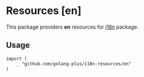 # Resources [en]

This package providers **en** resources for [i18n](https://github.com/golang-plus/i18n) package.


## Usage


    import (
        _ "github.com/golang-plus/i18n-resources/en"
    )
